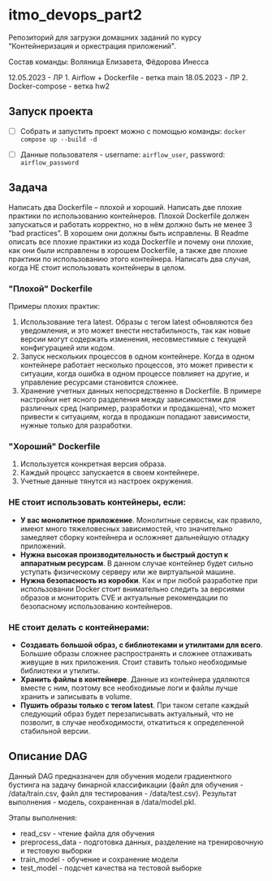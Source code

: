 # itmo_devops_part2
Репозиторий для загрузки домашних заданий по курсу "Контейнеризация и оркестрация приложений". 

Состав команды: Воляница Елизавета, Фёдорова Инесса

12.05.2023 - ЛР 1. Airflow + Dockerfile - ветка main
18.05.2023 - ЛР 2. Docker-compose - ветка hw2

## Запуск проекта

- [ ] Собрать и запустить проект можно с помощью команды: `docker compose up --build -d`
- [ ] Данные пользователя - username: `airflow_user`, password: `airflow_password`


## Задача
Написать два Dockerfile – плохой и хороший. Написать две плохие практики по использованию контейнеров. 
Плохой Dockerfile должен запускаться и работать корректно, но в нём должно быть не менее 3 “bad practices”. В хорошем они должны быть исправлены. В Readme описать все плохие практики из кода Dockerfile и почему они плохие, как они были исправлены в хорошем Dockerfile, а также две плохие практики по использованию этого контейнера. Написать два случая, когда НЕ стоит использовать контейнеры в целом.

### "Плохой" Dockerfile

Примеры плохих практик:

1. Использование тега latest. Образы с тегом latest обновляются без уведомления, и это может внести нестабильность, так как новые версии могут содержать изменения, несовместимые с текущей конфигурацией или кодом. 
2. Запуск нескольких процессов в одном контейнере. Когда в одном контейнере работает несколько процессов, это может привести к ситуации, когда ошибка в одном процессе повлияет на другие, и управление ресурсами становится сложнее.
3. Хранение учетных данных непосредственно в Dockerfile. В примере настройки нет ясного разделения между зависимостями для различных сред (например, разработки и продакшена), что может привести к ситуациям, когда в продакшн попадают зависимости, нужные только для разработки.

### "Хороший" Dockerfile

1. Используется конкретная версия образа.
2. Каждый процесс запускается в своем контейнере.
3. Учетные данные тянутся из настроек окружения.

### НЕ стоит использовать контейнеры, если:

- **У вас монолитное приложение**. Монолитные сервисы, как правило, имеют много тяжеловесных зависимостей, что значительно замедляет сборку контейнера и осложняет дальнейшую отладку приложений.
- **Нужна высокая производительность и быстрый доступ к аппаратным ресурсам**. В данном случае контейнер будет сильно уступать физическому серверу или же виртуальной машине.
- **Нужна безопасность из коробки**. Как и при любой разработке при использовании Docker стоит внимательно следить за версиями образов и мониторить CVE и актуальные рекомендации по безопасному использованию контейнеров.

### НЕ стоит делать с контейнерами:
- **Создавать большой образ, с библиотеками и утилитами для всего**. Большие образы сложнее распространять и сложнее отлаживать живущие в них приложения. Стоит ставить только необходимые библиотеки и утилиты.
- **Хранить файлы в контейнере**. Данные из контейнера удяляются вместе с ним, поэтому все необходимые логи и файлы лучше хранить и записывать в volume.
- **Пушить образы только с тегом latest**. При таком сетапе каждый следующий образ будет перезаписывать актуальный, что не позволит, в случае необходимости, откатиться к определенной стабильной версии. 

## Описание DAG

Данный DAG предназначен для обучения модели градиентного бустинга на задачу бинарной классификации (файл для обучения - /data/train.csv, файл для тестирования - /data/test.csv). Результат выполнения - модель, сохраненная в /data/model.pkl.

Этапы выполнения:
- read_csv - чтение файла для обучения
- preprocess_data - подготовка данных, разделение на тренировочную и тестовую выборки
- train_model - обучение и сохранение модели
- test_model - подсчет качества на тестовой выборке 


